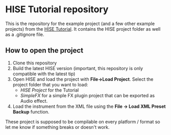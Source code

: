 # HISE Tutorial repository

This is the repository for the example project (and a few other example projects) from the [HISE Tutorial](http://hise.audio/manual/Tutorial1.php). 
It contains the HISE project folder as well as a .gitignore file.

## How to open the project

1. Clone this repository
2. Build the latest HISE version (important, this repository is only compatible with the latest tip)
3. Open HISE and load the project with **File->Load Project**. Select the project folder that you want to load:
   - *HISE Project* for the Tutorial
   - *SimpleFX* for a simple FX plugin project that can be exported as Audio effect.
4. Load the instrument from the XML file using the **File -> Load XML Preset Backup** function.

These project is supposed to be compilable on every platform / format so let me know if something breaks or doesn't work.

